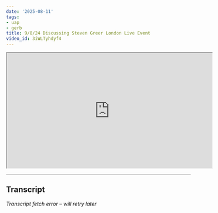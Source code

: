 ```yaml
---
date: '2025-08-11'
tags:
- uap
- gerb
title: 9/8/24 Discussing Steven Greer London Live Event
video_id: 3iWLTyhdyf4
---
```


<iframe width="560" height="315" src="https://www.youtube.com/embed/3iWLTyhdyf4" allowfullscreen></iframe>

---

## Transcript
*Transcript fetch error – will retry later*